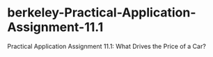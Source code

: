 # berkeley-Practical-Application-Assignment-11.1
Practical Application Assignment 11.1: What Drives the Price of a Car?
